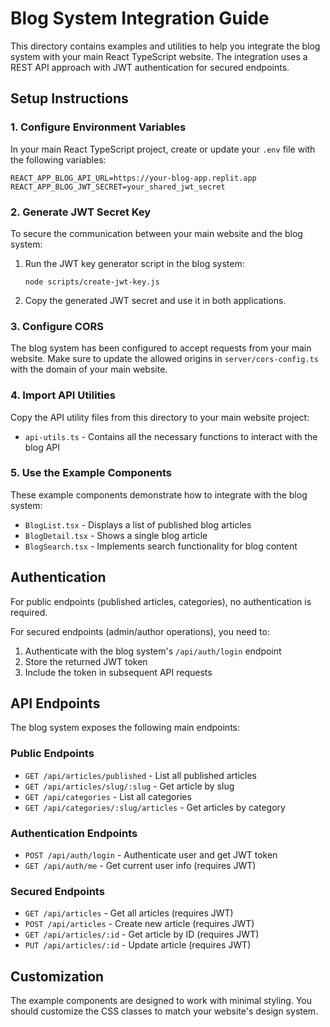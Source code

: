 # Blog System Integration Guide

This directory contains examples and utilities to help you integrate the blog system with your main React TypeScript website. The integration uses a REST API approach with JWT authentication for secured endpoints.

## Setup Instructions

### 1. Configure Environment Variables

In your main React TypeScript project, create or update your `.env` file with the following variables:

```
REACT_APP_BLOG_API_URL=https://your-blog-app.replit.app
REACT_APP_BLOG_JWT_SECRET=your_shared_jwt_secret
```

### 2. Generate JWT Secret Key

To secure the communication between your main website and the blog system:

1. Run the JWT key generator script in the blog system:
   ```
   node scripts/create-jwt-key.js
   ```

2. Copy the generated JWT secret and use it in both applications.

### 3. Configure CORS

The blog system has been configured to accept requests from your main website. Make sure to update the allowed origins in `server/cors-config.ts` with the domain of your main website.

### 4. Import API Utilities

Copy the API utility files from this directory to your main website project:

- `api-utils.ts` - Contains all the necessary functions to interact with the blog API

### 5. Use the Example Components

These example components demonstrate how to integrate with the blog system:

- `BlogList.tsx` - Displays a list of published blog articles
- `BlogDetail.tsx` - Shows a single blog article
- `BlogSearch.tsx` - Implements search functionality for blog content

## Authentication

For public endpoints (published articles, categories), no authentication is required.

For secured endpoints (admin/author operations), you need to:

1. Authenticate with the blog system's `/api/auth/login` endpoint
2. Store the returned JWT token
3. Include the token in subsequent API requests

## API Endpoints

The blog system exposes the following main endpoints:

### Public Endpoints

- `GET /api/articles/published` - List all published articles
- `GET /api/articles/slug/:slug` - Get article by slug
- `GET /api/categories` - List all categories
- `GET /api/categories/:slug/articles` - Get articles by category

### Authentication Endpoints

- `POST /api/auth/login` - Authenticate user and get JWT token
- `GET /api/auth/me` - Get current user info (requires JWT)

### Secured Endpoints

- `GET /api/articles` - Get all articles (requires JWT)
- `POST /api/articles` - Create new article (requires JWT)
- `GET /api/articles/:id` - Get article by ID (requires JWT)
- `PUT /api/articles/:id` - Update article (requires JWT)

## Customization

The example components are designed to work with minimal styling. You should customize the CSS classes to match your website's design system.
